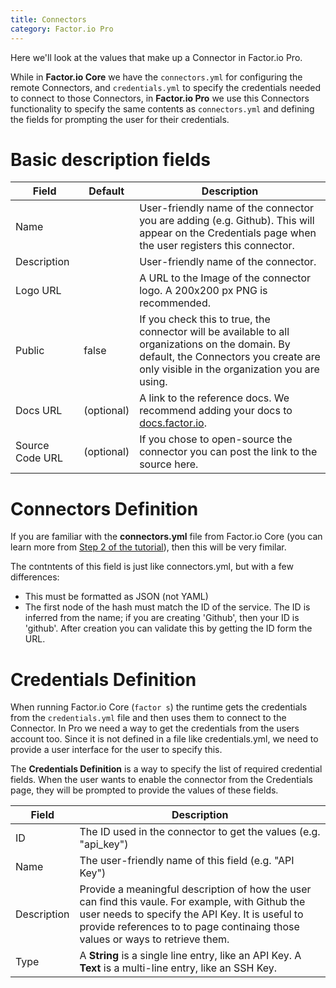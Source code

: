 ```yaml
---
title: Connectors
category: Factor.io Pro
---
```

Here we'll look at the values that make up a Connector in Factor.io Pro.

While in **Factor.io Core** we have the `connectors.yml` for configuring the remote Connectors, and `credentials.yml` to specify the credentials needed to connect to those Connectors, in **Factor.io Pro** we use this Connectors functionality to specify the same contents as `connectors.yml` and defining the fields for prompting the user for their credentials.

# Basic description fields
Field | Default | Description
----- | -------- | -----------
Name | | User-friendly name of the connector you are adding (e.g. Github). This will appear on the Credentials page when the user registers this connector.
Description | | User-friendly name of the connector.
Logo URL | | A URL to the Image of the connector logo. A 200x200 px PNG is recommended.
Public | false | If you check this to true, the connector will be available to all organizations on the domain. By default, the Connectors you create are only visible in the organization you are using.
Docs URL | (optional) | A link to the reference docs. We recommend adding your docs to [docs.factor.io](http://docs.factor.io/connectors/overview.html).
Source Code URL | (optional) | If you chose to open-source the connector you can post the link to the source here.

# Connectors Definition
If you are familiar with the **connectors.yml** file from Factor.io Core (you can learn more from [Step 2 of the tutorial](http://docs.factor.io/learn/step_2_your_first_command.html)), then this will be very fimilar.

The contntents of this field is just like connectors.yml, but with a few differences:

- This must be formatted as JSON (not YAML)
- The first node of the hash must match the ID of the service. The ID is inferred from the name; if you are creating 'Github', then your ID is 'github'. After creation you can validate this by getting the ID form the URL.


# Credentials Definition
When running Factor.io Core (`factor s`) the runtime gets the credentials from the `credentials.yml` file and then uses them to connect to the Connector. In Pro we need a way to get the credentials from the users account too. Since it is not defined in a file like credentials.yml, we need to provide a user interface for the user to specify this.


The **Credentials Definition** is a way to specify the list of required credential fields. When the user wants to enable the connector from the Credentials page, they will be prompted to provide the values of these fields.

Field | Description
--- | ---
ID |  The ID used in the connector to get the values (e.g. "api_key")
Name | The user-friendly name of this field (e.g. "API Key")
Description | Provide a meaningful description of how the user can find this vaule. For example, with Github the user needs to specify the API Key. It is useful to provide references to to page continaing those values or ways to retrieve them.
Type | A **String** is a single line entry, like an API Key. A **Text** is a multi-line entry, like an SSH Key.